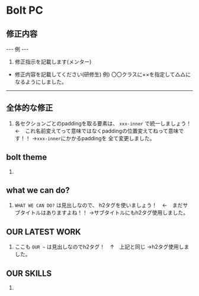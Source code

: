

# Bolt PC
## 修正内容
--- 例 ---
1. 修正指示を記載します(メンター)
  - 修正内容を記載してください(研修生)
    例) 〇〇クラスに××を指定して△△になるようにしました。
----------

## 全体的な修正
1. 各セクションごとのpaddingを取る要素は、 `xxx-inner` で統一しましょう！　←　これ名前変えてって意味ではなくpaddingの位置変えてねって意味です！！
→`xxx-inner`にかかるpaddingを
全て変更しました。

## bolt theme
1. 


## what we can do?
1. `WHAT WE CAN DO?` は見出しなので、 h2タグを使いましょう！　←　まだサブタイトルはありますよね！！
→サブタイトルにもh2タグ使用しました。


## OUR LATEST WORK
1. ここも `OUR ~` は見出しなのでh2タグ！　↑　上記と同じ
→h2タグ使用しました。


## OUR SKILLS
1. 
